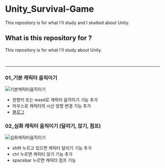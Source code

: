 # Unity_Survival-Game
This repository is for what I'll study and I studied about Unity.

## What is this repository for ?
This repository is for what I'll study about Unity.

<br/>

***

### 01_기본 캐릭터 움직이기
![기본캐릭터움직이기](https://user-images.githubusercontent.com/26592317/182394797-87dc3b2a-71f4-4157-a0f7-b4c5f4325bb6.gif)
<br/>
+ 방향키 또는 wasd로 캐릭터 움직이기 기능 추가
+ 마우스로 캐릭터의 시선 방향 변경 기능 추가
+ [블로그](https://hoonni3002.tistory.com/127)


### 02_심화 캐릭터 움직이기 (달리기, 앉기, 점프)
![심화캐릭터움직이기](https://user-images.githubusercontent.com/26592317/182885726-7ee03f1b-5e9f-4b05-af3f-c3e799598489.gif)
<br/>
+ shift 누르고 있으면 캐릭터 달리기 기능 추가
+ ctrl 누르면 캐릭터 앉기 기능 추가
+ spacebar 누르면 캐릭터 점프 기능 
